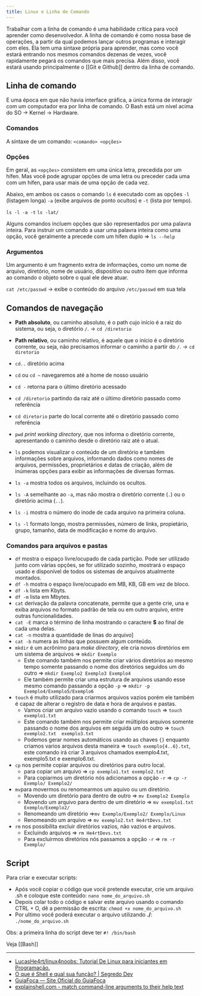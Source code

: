 ```yaml
---
title: Linux e Linha de Comando
---
```


Trabalhar com a linha de comando é uma habilidade crítica para você aprender como desenvolvedor. A linha de comando é como nossa base de operações, a partir da qual podemos lançar outros programas e interagir com eles. Ela tem uma sintaxe própria para aprender, mas como você estará entrando nos mesmos comandos dezenas de vezes, você rapidamente pegará os comandos que mais precisa. Além disso, você estará usando principalmente o [[Git e Github]] dentro da linha de comando.

## Linha de comando
E uma época em que não havia interface gráfica, a única forma de interagir com um computador era por linha de comando. O Bash está um nível acima do SO -> Kernel -> Hardware.

### Comandos
A síntaxe de um comando: `<comando> <opções>`

### Opções
Em geral, as `<opções>` consistem em uma única letra, precedida por um hífen. Mas você pode agrupar opções de uma letra ou preceder cada uma com um hífen, para usar mais de uma opção de cada vez.

Abaixo, em ambos os casos o comando `ls` é executado com as opções `-l` (listagem longa) `-a` (exibe arquivos de ponto ocultos) e `-t` (lista por tempo).

`ls -l -a -t`
`ls -lat/`

Alguns comandos incluem opções que são representados por uma palavra inteira. Para instruir um comando a usar uma palavra inteira como uma opção, você geralmente a precede com um hífen duplo => `ls --help`

### Argumentos
Um argumento é um fragmento extra de informações, como um nome de arquivo, diretório, nome de usuário, dispositivo ou outro item que informa ao comando o objeto sobre o qual ele deve atuar.

`cat /etc/passwd` -> exibe o conteúdo do arquivo `/etc/passwd` em sua tela

## Comandos de navegação
- **Path absoluto**, ou caminho absoluto, é o path cujo início é a raiz do sistema, ou seja, o diretório `/`. -> `cd /diretorio`
- **Path relativo**, ou caminho relativo, é aquele que o início é o diretório corrente, ou seja, não precisamos informar o caminho a partir do `/`. -> `cd diretorio`

- `cd..` diretório acima
- `cd` ou `cd ~` navegaremos até a home de nosso usuário
- `cd -`  retorna para o último diretório acessado 
- `cd /diretorio` partindo da raiz até o último diretório passado como referência
- `cd diretorio` parte do local corrente até o diretório passado como referência
- `pwd` *print working directory*, que nos informa o diretório corrente, apresentando o caminho desde o diretório raiz até o atual.
- `ls` podemos visualizar o conteúdo de um diretório e também informações sobre arquivos, informando dados como nomes de arquivos, permissões, proprietários e datas de criação, além de inúmeras opções para exibir as informações de diversas formas.
- `ls -a` mostra todos os arquivos, incluindo os ocultos.
- `ls -A` semelhante ao `-a`, mas não mostra o diretório corrente (`.`) ou o diretório acima (`..`).
- `ls -i` mostra o número do inode de cada arquivo na primeira coluna. 
- `ls -l` formato longo, mostra permissões, número de links, propietário, grupo, tamanho, data de modificação e nome do arquivo.

### Comandos para arquivos e pastas
- `df`  mostra o espaço livre/ocupado de cada partição. Pode ser utilizado junto com várias opções, se for utilizado sozinho, mostrará o espaço usado e disponível de todos os sistemas de arquivos atualmente montados.
- `df -h` mostra o espaço livre/ocupado em MB, KB, GB em vez de bloco.
- `df -k` lista em Kbyts.
- `df -m` lista em Mbytes.
- `cat` derivação da palavra concatenate, permite que a gente crie, una e exiba arquivos no formato padrão de tela ou em outro arquivo, entre outras funcionalidades.
- `cat -E` marca o término de linha mostrando o caractere **$** ao final de cada uma delas.
- `cat -n` mostra a quantidade de linas do arquivo]
- `cat -b` numera as linhas que possuem algum conteúdo.
- `mkdir` é um acrônimo para *make directory*, ele cria novos diretórios em um sistema de arquivos => `mkdir Exemplo` 
	- Este comando também nos permite criar vários diretórios ao mesmo tempo somente passando o nome dos diretórios seguidos um do outro => `mkdir Exemplo2 Exemplo3 Exemplo4`
	- Ele também permite criar uma estrutura de arquivos usando esse mesmo comando passando a opção `-p` => `mkdir -p Exemplo4/Exemplo5/Exemplo6`
- `touch` é muito utilizado para criarmos arquivos vazios porém ele também é capaz de alterar o registro de data e hora de arquivos e pastas.
	- Vamos criar um arquivo vazio usando o comando `touch` => `touch exemplo1.txt`
	- Este comando também nos permite criar múltiplos arquivos somente passando o nome dos arquivos em seguida um do outro => `touch exemplo2.txt  exemplo3.txt`
	- Podemos gerar nomes automáticos usando as chaves `{}` enquanto criamos varios arquivos desta maneira => `touch exemplo{4..6}.txt`, este comando irá criar 3 arquivos chamados exemplo4.txt, exemplo5.txt e exemplo6.txt.
- `cp` nos permite copiar arquivos ou diretórios para outro local.
	- para copiar um arquivo => `cp exemplo1.txt exemplo2.txt`
	- Para copiarmos um diretório nós adicionamos a opção `-r` => `cp -r Exemplo/ Exemplo2/`
- `mv`para movermos ou renomearmos um aquivo ou um diretório.
	- Movendo um diretório para dentro de outro => `mv Exemplo2 Exemplo`
	- Movendo um arquivo para dentro de um diretório => `mv exemplo1.txt Exemplo/Exemplo2/`
	- Renomeando um diretório =>`mv Exemplo/Exemplo2/ Exemplo/Linux`
	- Renomeando um arquivo => `mv exemplo2.txt He4rtDevs.txt `
- `rm` nos possibilita excluir diretórios vazios, não vazios e arquivos.
	- Excluindo arquivos => `rm He4rtDevs.txt`
	- Para excluirmos diretórios nós passamos a opção `-r` => `rm -r Exemplo/`

## Script
Para criar e executar scripts:
- Após você copiar o código que você pretende executar, crie um arquivo .sh e coloque este conteúdo: `nano nome_do_arquivo.sh`
- Depois colar todo o código e salvar este arquivo usando o comando CTRL + O, dê a permissão de escrita: `chmod +x nome_do_arquivo.sh`
- Por ultimo você poderá executar o arquivo utilizando **./**: `./nome_do_arquivo.sh`

Obs: a primeira linha do script deve ter `#! /bin/bash`

Veja [[Bash]]

---

- [LucasHe4rt/linux4noobs: Tutorial De Linux para iniciantes em Programação.](https://github.com/lucashe4rt/linux4noobs)
- [O que é Shell e qual sua função? | Segredo Dev](https://segredo.dev/o-que-e-shell/#como-o-shell-funciona)
- [GuiaFoca — Site Oficial do GuiaFoca](https://guiafoca.org/)
- [explainshell.com - match command-line arguments to their help text](https://explainshell.com/)